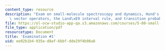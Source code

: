 ```yaml
---
content_type: resource
description: "Exam on small-molecule spectroscopy and dynamics, Hund's three rules,\
  \ vector operators, the Land\xE9 interval rule, and transition probabilities."
file: https://ol-ocw-studio-app-qa.s3.amazonaws.com/courses/5-80-small-molecule-spectroscopy-and-dynamics-fall-2008/ee02b1b4935ed8af6bbfdde29f4b98a8_exam1_1976.pdf
file_type: application/pdf
resourcetype: Document
title: 'Examination #1'
uid: ee02b1b4-935e-d8af-6bbf-dde29f4b98a8
---
```

